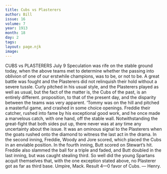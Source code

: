 ```yaml
---
title: Cubs vs Plasterers
author: Bill
issue: 16
volume: 7
year: 1913
month: 18
day: 2
tags:
layout: page.njk
image:
---
```

CUBS vs PLASTERERS    July 9    Speculation was rife on the stable ground today, when the above teams met to determine whether the passing into oblivion of one of our erstwhile champions, was to be, or not to be. A great battle was fought and the Plasterers did not relinquish their hold without a severe tussle. Curly pitched in his usual style, and the Plasterers played as well as usual, but the fact of the matter is, the Cubs of the past, is an entirely different. proposition, to that of the present day, and the disparity between the teams was very apparent. ‘Tommy was on the hill and pitched a masterful game, and crashed in some choice openings. Freddie their catcher, rushed into fame by his exceptional good work, and he once made a marvelous catch, with one hand, off the stable wall. Notwithstanding the great-fight that both sides put up, there never was at any time any uncertainty about the issue. It was an ominous signal to the Plasterers when the goats rushed onto the diamond to witness the last act in the drama. In the second inning, Freddie, Woody and Jore scored, which placed the Cubs in an enviable position. In the fourth inning, Butt scored on Stewart’s hit. Freddie also slammed the ball for a triple and faded, and Butt doubled in the last inning, but was caught stealing third. So well did the young Spartans acquit themselves that, with the one exception stated above, no Plasterer got as far as third base. Umpire, Mack. Result 4—0 favor of Cubs. — Henry. 
